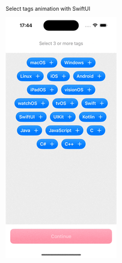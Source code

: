 Select tags animation with SwiftUI

![](https://github.com/yuriypashkov/AnimatedTags/blob/main/record.gif)
